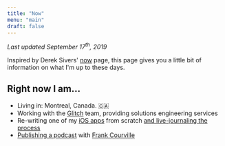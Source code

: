```yaml
---
title: "Now"
menu: "main"
draft: false
---
```


_Last updated September 17<sup>th</sup>, 2019_

Inspired by Derek Sivers' [now](https://sivers.org/nowff) page, this page gives you a little bit of information on what I'm up to these days.

## Right now I am…

- Living in: Montreal, Canada. 🇨🇦
- Working with the [Glitch](https://glitch.com) team, providing solutions engineering services
- Re-writing one of my [iOS apps](https://droppedbits.com/apps/per) from scratch [and live-journaling the process](/tags/per-rewrite-diary/)
- [Publishing a podcast](https://www.makebeforebreak.com) with [Frank Courville](https://ioscoachfrank.com/)
